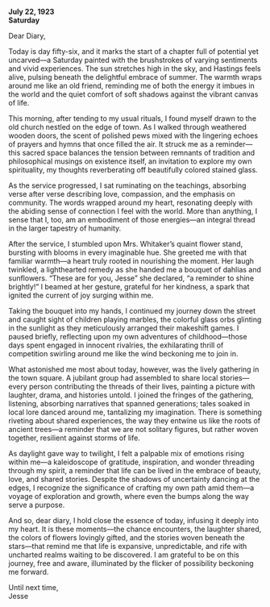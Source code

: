 
**July 22, 1923**  
**Saturday**  

Dear Diary,  

Today is day fifty-six, and it marks the start of a chapter full of potential yet uncarved—a Saturday painted with the brushstrokes of varying sentiments and vivid experiences. The sun stretches high in the sky, and Hastings feels alive, pulsing beneath the delightful embrace of summer. The warmth wraps around me like an old friend, reminding me of both the energy it imbues in the world and the quiet comfort of soft shadows against the vibrant canvas of life.

This morning, after tending to my usual rituals, I found myself drawn to the old church nestled on the edge of town. As I walked through weathered wooden doors, the scent of polished pews mixed with the lingering echoes of prayers and hymns that once filled the air. It struck me as a reminder—this sacred space balances the tension between remnants of tradition and philosophical musings on existence itself, an invitation to explore my own spirituality, my thoughts reverberating off beautifully colored stained glass.

As the service progressed, I sat ruminating on the teachings, absorbing verse after verse describing love, compassion, and the emphasis on community. The words wrapped around my heart, resonating deeply with the abiding sense of connection I feel with the world. More than anything, I sense that I, too, am an embodiment of those energies—an integral thread in the larger tapestry of humanity.

After the service, I stumbled upon Mrs. Whitaker’s quaint flower stand, bursting with blooms in every imaginable hue. She greeted me with that familiar warmth—a heart truly rooted in nourishing the moment. Her laugh twinkled, a lighthearted remedy as she handed me a bouquet of dahlias and sunflowers. “These are for you, Jesse” she declared, “a reminder to shine brightly!” I beamed at her gesture, grateful for her kindness, a spark that ignited the current of joy surging within me.

Taking the bouquet into my hands, I continued my journey down the street and caught sight of children playing marbles, the colorful glass orbs glinting in the sunlight as they meticulously arranged their makeshift games. I paused briefly, reflecting upon my own adventures of childhood—those days spent engaged in innocent rivalries, the exhilarating thrill of competition swirling around me like the wind beckoning me to join in.

What astonished me most about today, however, was the lively gathering in the town square. A jubilant group had assembled to share local stories—every person contributing the threads of their lives, painting a picture with laughter, drama, and histories untold. I joined the fringes of the gathering, listening, absorbing narratives that spanned generations; tales soaked in local lore danced around me, tantalizing my imagination. There is something riveting about shared experiences, the way they entwine us like the roots of ancient trees—a reminder that we are not solitary figures, but rather woven together, resilient against storms of life.

As daylight gave way to twilight, I felt a palpable mix of emotions rising within me—a kaleidoscope of gratitude, inspiration, and wonder threading through my spirit, a reminder that life can be lived in the embrace of beauty, love, and shared stories. Despite the shadows of uncertainty dancing at the edges, I recognize the significance of crafting my own path amid them—a voyage of exploration and growth, where even the bumps along the way serve a purpose.

And so, dear diary, I hold close the essence of today, infusing it deeply into my heart. It is these moments—the chance encounters, the laughter shared, the colors of flowers lovingly gifted, and the stories woven beneath the stars—that remind me that life is expansive, unpredictable, and rife with uncharted realms waiting to be discovered. I am grateful to be on this journey, free and aware, illuminated by the flicker of possibility beckoning me forward.

Until next time,  
Jesse
